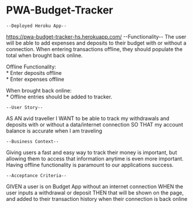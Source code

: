 # PWA-Budget-Tracker

	--Deployed Heroku App--
https://pwa-budget-tracker-hs.herokuapp.com/
	--Functionality--
The user will be able to add expenses and deposits to their budget with or without a connection. 
When entering transactions offline, they should populate the total when brought back online.  

Offline Functionality:  
	* Enter deposits offline  
	* Enter expenses offline  

When brought back online:  
	* Offline entries should be added to tracker. 

	--User Story-- 
AS AN avid traveller I WANT to be able to track my withdrawals and deposits with or without a data/internet connection SO THAT my account balance is accurate when I am traveling  

	--Business Context-- 
Giving users a fast and easy way to track their money is important, but allowing them to access that information anytime is even more important. Having offline functionality is paramount to our applications success.  

	--Acceptance Criteria--
GIVEN a user is on Budget App without an internet connection WHEN the user inputs a withdrawal or deposit THEN that will be shown on the page, and added to their transaction history when their connection is back online

